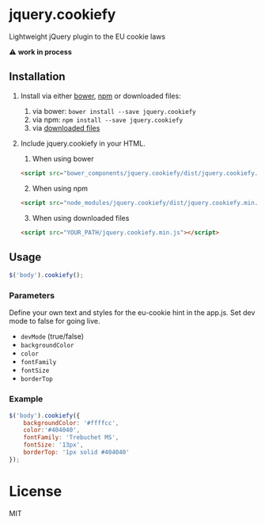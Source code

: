 # jquery.cookiefy
Lightweight jQuery plugin to the EU cookie laws

:warning: **work in process**

## Installation

1. Install via either [bower](http://bower.io/), [npm](https://www.npmjs.com/) or downloaded files:
    1. via bower: `bower install --save jquery.cookiefy`
    2. via npm: `npm install --save jquery.cookiefy`
    3. via [downloaded files](https://github.com/kmarryo/jquery.cookiefy/zipball/master)

2. Include jquery.cookiefy in your HTML.
    1. When using bower
    ```html
    <script src="bower_components/jquery.cookiefy/dist/jquery.cookiefy.min.js"></script>
    ```
    2. When using npm
    ```html
    <script src="node_modules/jquery.cookiefy/dist/jquery.cookiefy.min.js"></script>
    ```

    3. When using downloaded files
    ```html
    <script src="YOUR_PATH/jquery.cookiefy.min.js"></script>
    ```

## Usage

```JavaScript
$('body').cookiefy();
```

### Parameters
Define your own text and styles for the eu-cookie hint in the app.js. Set dev mode to false for going live.
* `devMode` (true/false)
* `backgroundColor`
* `color`
* `fontFamily`
* `fontSize`
* `borderTop`

### Example
```JavaScript
$('body').cookiefy({
    backgroundColor: '#ffffcc',
    color:'#404040',
    fontFamily: 'Trebuchet MS',
    fontSize: '13px',
    borderTop: '1px solid #404040'
});
```


# License
MIT